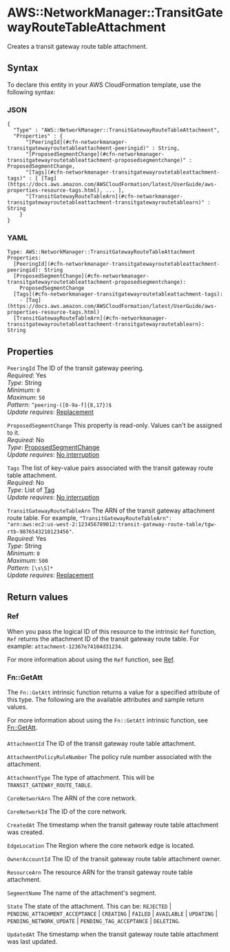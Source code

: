 # AWS::NetworkManager::TransitGatewayRouteTableAttachment<a name="aws-resource-networkmanager-transitgatewayroutetableattachment"></a>

Creates a transit gateway route table attachment\.

## Syntax<a name="aws-resource-networkmanager-transitgatewayroutetableattachment-syntax"></a>

To declare this entity in your AWS CloudFormation template, use the following syntax:

### JSON<a name="aws-resource-networkmanager-transitgatewayroutetableattachment-syntax.json"></a>

```
{
  "Type" : "AWS::NetworkManager::TransitGatewayRouteTableAttachment",
  "Properties" : {
      "[PeeringId](#cfn-networkmanager-transitgatewayroutetableattachment-peeringid)" : String,
      "[ProposedSegmentChange](#cfn-networkmanager-transitgatewayroutetableattachment-proposedsegmentchange)" : ProposedSegmentChange,
      "[Tags](#cfn-networkmanager-transitgatewayroutetableattachment-tags)" : [ [Tag](https://docs.aws.amazon.com/AWSCloudFormation/latest/UserGuide/aws-properties-resource-tags.html), ... ],
      "[TransitGatewayRouteTableArn](#cfn-networkmanager-transitgatewayroutetableattachment-transitgatewayroutetablearn)" : String
    }
}
```

### YAML<a name="aws-resource-networkmanager-transitgatewayroutetableattachment-syntax.yaml"></a>

```
Type: AWS::NetworkManager::TransitGatewayRouteTableAttachment
Properties:
  [PeeringId](#cfn-networkmanager-transitgatewayroutetableattachment-peeringid): String
  [ProposedSegmentChange](#cfn-networkmanager-transitgatewayroutetableattachment-proposedsegmentchange):
    ProposedSegmentChange
  [Tags](#cfn-networkmanager-transitgatewayroutetableattachment-tags):
    - [Tag](https://docs.aws.amazon.com/AWSCloudFormation/latest/UserGuide/aws-properties-resource-tags.html)
  [TransitGatewayRouteTableArn](#cfn-networkmanager-transitgatewayroutetableattachment-transitgatewayroutetablearn): String
```

## Properties<a name="aws-resource-networkmanager-transitgatewayroutetableattachment-properties"></a>

`PeeringId` <a name="cfn-networkmanager-transitgatewayroutetableattachment-peeringid"></a>
The ID of the transit gateway peering\.  
_Required_: Yes  
_Type_: String  
_Minimum_: `0`  
_Maximum_: `50`  
_Pattern_: `^peering-([0-9a-f]{8,17})$`  
_Update requires_: [Replacement](https://docs.aws.amazon.com/AWSCloudFormation/latest/UserGuide/using-cfn-updating-stacks-update-behaviors.html#update-replacement)

`ProposedSegmentChange` <a name="cfn-networkmanager-transitgatewayroutetableattachment-proposedsegmentchange"></a>
This property is read\-only\. Values can't be assigned to it\.  
_Required_: No  
_Type_: [ProposedSegmentChange](aws-properties-networkmanager-transitgatewayroutetableattachment-proposedsegmentchange.md)  
_Update requires_: [No interruption](https://docs.aws.amazon.com/AWSCloudFormation/latest/UserGuide/using-cfn-updating-stacks-update-behaviors.html#update-no-interrupt)

`Tags` <a name="cfn-networkmanager-transitgatewayroutetableattachment-tags"></a>
The list of key\-value pairs associated with the transit gateway route table attachment\.  
_Required_: No  
_Type_: List of [Tag](https://docs.aws.amazon.com/AWSCloudFormation/latest/UserGuide/aws-properties-resource-tags.html)  
_Update requires_: [No interruption](https://docs.aws.amazon.com/AWSCloudFormation/latest/UserGuide/using-cfn-updating-stacks-update-behaviors.html#update-no-interrupt)

`TransitGatewayRouteTableArn` <a name="cfn-networkmanager-transitgatewayroutetableattachment-transitgatewayroutetablearn"></a>
The ARN of the transit gateway attachment route table\. For example, `"TransitGatewayRouteTableArn": "arn:aws:ec2:us-west-2:123456789012:transit-gateway-route-table/tgw-rtb-9876543210123456"`\.  
_Required_: Yes  
_Type_: String  
_Minimum_: `0`  
_Maximum_: `500`  
_Pattern_: `[\s\S]*`  
_Update requires_: [Replacement](https://docs.aws.amazon.com/AWSCloudFormation/latest/UserGuide/using-cfn-updating-stacks-update-behaviors.html#update-replacement)

## Return values<a name="aws-resource-networkmanager-transitgatewayroutetableattachment-return-values"></a>

### Ref<a name="aws-resource-networkmanager-transitgatewayroutetableattachment-return-values-ref"></a>

When you pass the logical ID of this resource to the intrinsic `Ref` function, `Ref` returns the attachment ID of the transit gateway route table\. For example: `attachment-12367e74104d31234`\.

For more information about using the `Ref` function, see [Ref](https://docs.aws.amazon.com/AWSCloudFormation/latest/UserGuide/intrinsic-function-reference-ref.html)\.

### Fn::GetAtt<a name="aws-resource-networkmanager-transitgatewayroutetableattachment-return-values-fn--getatt"></a>

The `Fn::GetAtt` intrinsic function returns a value for a specified attribute of this type\. The following are the available attributes and sample return values\.

For more information about using the `Fn::GetAtt` intrinsic function, see [Fn::GetAtt](https://docs.aws.amazon.com/AWSCloudFormation/latest/UserGuide/intrinsic-function-reference-getatt.html)\.

#### <a name="aws-resource-networkmanager-transitgatewayroutetableattachment-return-values-fn--getatt-fn--getatt"></a>

`AttachmentId` <a name="AttachmentId-fn::getatt"></a>
The ID of the transit gateway route table attachment\.

`AttachmentPolicyRuleNumber` <a name="AttachmentPolicyRuleNumber-fn::getatt"></a>
The policy rule number associated with the attachment\.

`AttachmentType` <a name="AttachmentType-fn::getatt"></a>
The type of attachment\. This will be `TRANSIT_GATEWAY_ROUTE_TABLE`\.

`CoreNetworkArn` <a name="CoreNetworkArn-fn::getatt"></a>
The ARN of the core network\.

`CoreNetworkId` <a name="CoreNetworkId-fn::getatt"></a>
The ID of the core network\.

`CreatedAt` <a name="CreatedAt-fn::getatt"></a>
The timestamp when the transit gateway route table attachment was created\.

`EdgeLocation` <a name="EdgeLocation-fn::getatt"></a>
The Region where the core network edge is located\.

`OwnerAccountId` <a name="OwnerAccountId-fn::getatt"></a>
The ID of the transit gateway route table attachment owner\.

`ResourceArn` <a name="ResourceArn-fn::getatt"></a>
The resource ARN for the transit gateway route table attachment\.

`SegmentName` <a name="SegmentName-fn::getatt"></a>
The name of the attachment's segment\.

`State` <a name="State-fn::getatt"></a>
The state of the attachment\. This can be: `REJECTED` \| `PENDING_ATTACHMENT_ACCEPTANCE` \| `CREATING` \| `FAILED` \| `AVAILABLE` \| `UPDATING` \| ` PENDING_NETWORK_UPDATE` \| `PENDING_TAG_ACCEPTANCE` \| `DELETING`\.

`UpdatedAt` <a name="UpdatedAt-fn::getatt"></a>
The timestamp when the transit gateway route table attachment was last updated\.
